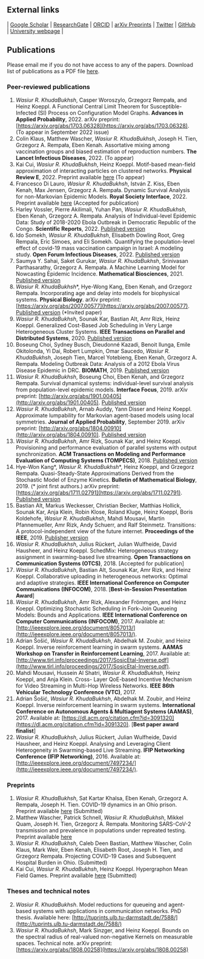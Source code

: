 ## External links
| [Google Scholar](https://scholar.google.de/citations?user=omkLnoEAAAAJ&hl=en) | [ResearchGate](https://www.researchgate.net/profile/Wasiur_R_Khudabukhsh) | [ORCID](https://orcid.org/0000-0003-1803-0470) | [arXiv Preprints](https://arxiv.org/search/?searchtype=author&query=KhudaBukhsh%2C+W+R) | [Twitter](https://twitter.com/w_khudabukhsh) | [GitHub](https://github.com/wasiur) | [University webpage](https://www.nottingham.ac.uk/mathematics/people/wasiur.khudabukhsh) |

## Publications

Please email me if you do not have access to any of the papers. Download list of publications as a PDF file [here](https://www.wasiur.xyz/CV/ListOfPublications.pdf).

### Peer-reviewed publications
1.  _Wasiur R. KhudaBukhsh_, Casper Woroszylo, Grzegorz Rempała, and Heinz Koeppl. A Functional Central Limit Theorem for Susceptible-Infected (SI) Process on Configuration Model Graphs. **Advances in Applied Probability**, 2022. arXiv preprint: [https://arxiv.org/abs/1703.06328](https://arxiv.org/abs/1703.06328). (To appear in September 2022 issue)
2.  Colin Klaus, Matthew Wascher, _Wasiur R. KhudaBukhsh_, Joseph H. Tien, Grzegorz A. Rempała, Eben Kenah. Assortative mixing among vaccination groups and biased estimation of reproduction numbers. **The Lancet Infectious Diseases**, 2022. (To appear)
3.  Kai Cui, _Wasiur R. KhudaBukhsh_, Heinz Koeppl. Motif-based mean-field approximation of interacting particles on clustered networks. **Physical Review E**, 2022. Preprint available [here](https://arxiv.org/abs/2201.04999) (To appear)
4. Francesco Di Lauro, _Wasiur R. KhudaBukhsh_, István Z. Kiss, Eben Kenah, Max Jensen, Grzegorz A. Rempała. Dynamic Survival Analysis for non-Markovian Epidemic Models. **Royal Society Interface**, 2022. Preprint available [here](https://arxiv.org/abs/2202.09948) (Accepted for publication)
5.  Harley Vossler, Pierre Akilimali, Yuhan Pan, _Wasiur R. KhudaBukhsh_, Eben Kenah, Grzegorz A. Rempała. Analysis of  Individual-level Epidemic Data: Study of 2018-2020 Ebola Outbreak in Democratic Republic of the Congo. **Scientific Reports**, 2022. [Published version](https://doi.org/10.1038/s41598-022-09564-4)
6.  Ido Somekh, _Wasiur R. KhudaBukhsh_,  Elisabeth Dowling Root, Greg Rempala, Eric Simoes, and Eli Somekh. Quantifying the population-level effect of covid-19 mass vaccination campaign in Israel: A modeling study. **Open Forum Infectious Diseases**, 2022. [Published version](https://doi.org/10.1093/ofid/ofac087)
7. Saumya Y. Sahai, Saket Gurukar, _Wasiur R. KhudaBukhsh_, Srinivasan Parthasarathy, Grzegorz A. Rempała. A Machine Learning Model for Nowcasting Epidemic Incidence. **Mathematical Biosciences**, 2021. [Published version](https://doi.org/10.1016/j.mbs.2021.108677)
8.  _Wasiur R. KhudaBukhsh_\*, Hye-Wong Kang, Eben Kenah, and Grzegorz Rempała. Incorporating age and delay into models for biophysical systems. **Physical Biology**. arXiv preprint: [https://arxiv.org/abs/2007.00577](https://arxiv.org/abs/2007.00577). [Published version](https://iopscience.iop.org/article/10.1088/1478-3975/abc2ab/meta) (\*Invited paper)
9.  _Wasiur R. KhudaBukhsh_, Sounak Kar, Bastian Alt, Amr Rizk, Heinz Koeppl. Generalized Cost-Based Job Scheduling in Very Large Heterogeneous Cluster Systems. **IEEE Transactions on Parallel and Distributed Systems**, 2020. [Published version](https://ieeexplore.ieee.org/abstract/document/9099971)
10. Boseung Choi, Sydney Busch, Dieudonné Kazadi, Benoit Ilunga, Emile Okitolonda, Yi Dai, Robert Lumpkin, Omar Saucedo, _Wasiur R. KhudaBukhsh_, Joseph Tien, Marcel Yotebieng, Eben Kenah, Grzegorz A. Rempała. Modeling Outbreak Data: Analysis of a 2012 Ebola Virus Disease Epidemic in DRC. **BIOMATH**, 2019. [Published version](http://dx.doi.org/10.11145/j.biomath.2019.10.037) 
11. _Wasiur R. KhudaBukhsh_, Boseung Choi, Eben Kenah, and Grzegorz Rempała. Survival dynamical systems: individual-level survival analysis from population-level epidemic models. **Interface Focus**, 2019. arXiv preprint: [http://arxiv.org/abs/1901.00405](http://arxiv.org/abs/1901.00405). [Published version](https://doi.org/10.1098/rsfs.2019.0048)
12. _Wasiur R. KhudaBukhsh_, Arnab Auddy, Yann Disser and Heinz Koeppl. Approximate lumpability for Markovian agent-based models using local symmetries. **Journal of Applied Probability**, September 2019. arXiv preprint: [http://arxiv.org/abs/1804.00910](http://arxiv.org/abs/1804.00910). [Published version](https://www.cambridge.org/core/journals/journal-of-applied-probability/article/approximate-lumpability-for-markovian-agentbased-models-using-local-symmetries/A4B603163980ECC39DAC52A2477D6412/share/2659997b475846967fe7a6536eaa9107676e1c3f)
13. _Wasiur R. KhudaBukhsh_, Amr Rizk, Sounak Kar, and Heinz Koeppl. Provisioning and performance evaluation of parallel systems with output synchronization. **ACM Transactions on Modeling and Performance Evaluation of Computing Systems (TOMPECS)**, 2018. [Published version](https://dl.acm.org/citation.cfm?id=3300142)
14. Hye-Won Kang\*, _Wasiur R. KhudaBukhsh_\*, Heinz Koeppl, and Grzegorz Rempała. Quasi-Steady-State Approximations Derived from the Stochastic Model of Enzyme Kinetics. **Bulletin of Mathematical Biology**, 2019. (* joint first authors.) arXiv preprint: [https://arxiv.org/abs/1711.02791](https://arxiv.org/abs/1711.02791). [Published version](http://em.rdcu.be/wf/click?upn=lMZy1lernSJ7apc5DgYM8S1vl37BknvB5d7EcOcm0ts-3D_udonmGlUWp3eQk6tIDTz2XK4Gf91dVKTWYA6ly5sYPZHk2-2BMGHZmIKbN0sjctZE-2Bfkced0CjkflVFIPys8cmv0PhEVWo1n6HVlvYjD0fFmudByT9ZxYv41V4bv1G3HzhLq3cQw1CXesYRBUgIBeST9tB5cnIWWtPqWp9i-2FPyKYs3mlrNKx-2F5O13oHiElXkwjtXldVER4aNoyaDprnDOX1x9fGwIdmMuJGsIia1VqfDCVpuomo0Ty3tXC4oHKUJLlMAWYLFbvJ8QXM7cwO-2FcJx6tYPnTFqvNw89WEknhVSps-3D)
15. Bastian Alt, Markus Weckesser, Christian Becker, Matthias Hollick, Sounak Kar, Anja Klein, Robin Klose, Roland Kluge, Heinz Koeppl, Boris Koldehofe, _Wasiur R. KhudaBukhsh_, Mahdi Mousavi, Martin Pfannemueller, Amr Rizk, Andy Schuerr, and Ralf Steinmetz. Transitions: A protocol-independent view of the future internet. **Proceedings of the IEEE**, 2019. [Publisher version](https://ieeexplore.ieee.org/document/8651367)
16. _Wasiur R. KhudaBukhsh_, Julius Rückert, Julian Wulfheide, David Hausheer, and Heinz Koeppl. SchedMix: Heterogeneous strategy assignment in swarming-based live streaming. **Open Transactions on Communication Systems (OTCS)**, 2018. [Accepted for publication]
17. _Wasiur R. KhudaBukhsh_, Bastian Alt, Sounak Kar, Amr Rizk, and Heinz Koeppl. Collaborative uploading in heterogeneous networks: Optimal and adaptive strategies. **IEEE International Conference on Computer Communications (INFOCOM)**, 2018.
[**Best-in-Session Presentation Award**]
13. _Wasiur R. KhudaBukhsh_, Amr Rizk, Alexander Frömmgen, and Heinz Koeppl. Optimizing Stochastic Scheduling in Fork-Join Queueing Models: Bounds and Applications. **IEEE International Conference on Computer Communications (INFOCOM)**, 2017. Available at: [http://ieeexplore.ieee.org/document/8057013/](http://ieeexplore.ieee.org/document/8057013/).
14. Adrian Šošić, _Wasiur R. KhudaBukhsh_, Abdelhak M. Zoubir, and Heinz Koeppl. Inverse reinforcement learning in swarm systems. **AAMAS Workshop on Transfer in Reinforcement Learning**, 2017. Available at: [http://www.tirl.info/proceedings/2017/SosicEtal-Inverse.pdf](http://www.tirl.info/proceedings/2017/SosicEtal-Inverse.pdf).
15. Mahdi Mousavi, Hussein Al Shatri, _Wasiur R. KhudaBukhsh_, Heinz Koeppl, and Anja Klein. Cross- Layer QoE-based Incentive Mechanism for Video Streaming in Multi-Hop Wireless Networks. **IEEE 86th Vehicular Technology Conference (VTC)**, 2017.
16. Adrian Šošić, _Wasiur R. KhudaBukhsh_, Abdelhak M. Zoubir, and Heinz Koeppl. Inverse reinforcement learning in swarm systems. **International Conference on Autonomous Agents & Multiagent Systems (AAMAS)**, 2017. Available at: [https://dl.acm.org/citation.cfm?id=3091320](https://dl.acm.org/citation.cfm?id=3091320). 
[**Best paper award finalist**]
17. _Wasiur R. KhudaBukhsh_, Julius Rückert, Julian Wulfheide, David Hausheer, and Heinz Koeppl. Analysing and Leveraging Client Heterogeneity in Swarming-based Live Streaming. **IFIP Networking Conference (IFIP Networking)**, 2016. Available at: [http://ieeexplore.ieee.org/document/7497234/](http://ieeexplore.ieee.org/document/7497234/).


### Preprints
1. _Wasiur R. KhudaBukhsh_, Sat Kartar Khalsa, Eben Kenah, Grzegorz A. Rempała, Joseph H. Tien. COVID-19 dynamics in an Ohio prison. Preprint available [here](https://www.medrxiv.org/content/10.1101/2021.01.14.21249782v1) (Submitted)
2. Matthew Wascher, Patrick Schnell, _Wasiur R. KhudaBukhsh_, Mikkel Quam, Joseph H. Tien, Grzegorz A. Rempała. Monitoring SARS-CoV-2 transmission and prevalence in populations under repreated testing. Preprint available [here](https://www.medrxiv.org/content/10.1101/2021.06.22.21259342v1)
3. _Wasiur R. KhudaBukhsh_, Caleb Deen Bastian, Matthew Wascher, Colin Klaus, Mark Weir, Eben Kenah, Elisabeth Root, Joseph H. Tien, and Grzegorz Rempała. Projecting COVID-19 Cases and Subsequent Hospital Burden in Ohio. (Submitted)
4. Kai Cui, _Wasiur R. KhudaBukhsh_, Heinz Koeppl. Hypergraphon Mean Field Games. Preprint available [here](https://arxiv.org/abs/2203.16223) (Submitted)


### Theses and technical notes
2. _Wasiur R. KhudaBukhsh_. Model reductions for queueing and agent-based systems with applications in communication networks. PhD thesis. Available here: [http://tuprints.ulb.tu-darmstadt.de/7588/](http://tuprints.ulb.tu-darmstadt.de/7588/)
1. _Wasiur R. KhudaBukhsh_, Mark Sinzger, and Heinz Koeppl. Bounds on the spectral radius of real-valued non-negative Kernels on measurable spaces. Technical note. arXiv preprint: [https://arxiv.org/abs/1808.00258](https://arxiv.org/abs/1808.00258)
